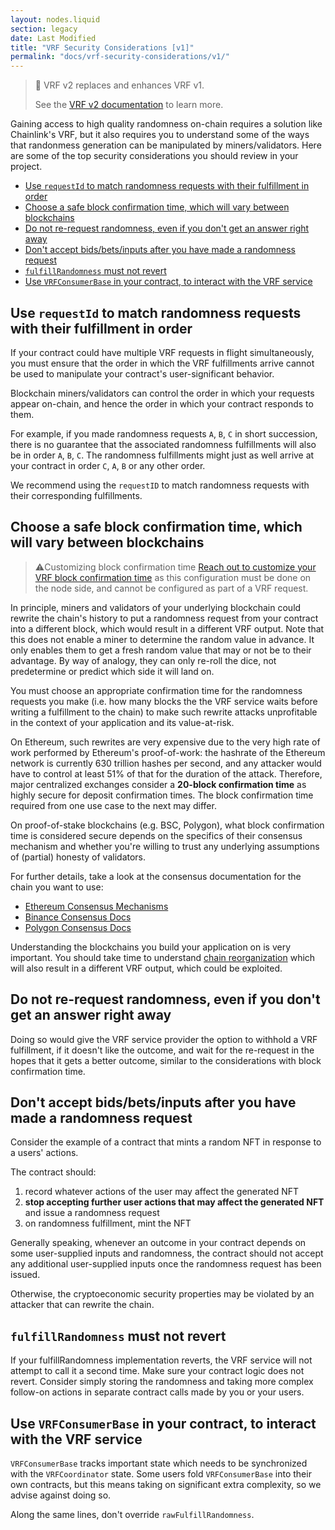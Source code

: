 ```yaml
---
layout: nodes.liquid
section: legacy
date: Last Modified
title: "VRF Security Considerations [v1]"
permalink: "docs/vrf-security-considerations/v1/"
---
```


> 🚧 VRF v2 replaces and enhances VRF v1.
>
> See the [VRF v2 documentation](/docs/vrf-security-considerations/) to learn more.

Gaining access to high quality randomness on-chain requires a solution like Chainlink's VRF, but it also requires you to understand some of the ways that randonmess generation can be manipulated by miners/validators. Here are some of the top security considerations you should review in your project.

* [Use `requestId` to match randomness requests with their fulfillment in order](#use-requestid-to-match-randomness-requests-with-their-fulfillment-in-order)
* [Choose a safe block confirmation time, which will vary between blockchains](#choose-a-safe-block-confirmation-time-which-will-vary-between-blockchains)
* [Do not re-request randomness, even if you don't get an answer right away](#do-not-re-request-randomness-even-if-you-dont-get-an-answer-right-away)
* [Don't accept bids/bets/inputs after you have made a randomness request](#dont-accept-bidsbetsinputs-after-you-have-made-a-randomness-request)
* [`fulfillRandomness` must not revert](#fulfillrandomness-must-not-revert)
* [Use `VRFConsumerBase` in your contract, to interact with the VRF service](#use-vrfconsumerbase-in-your-contract-to-interact-with-the-vrf-service)

## Use `requestId` to match randomness requests with their fulfillment in order

If your contract could have multiple VRF requests in flight simultaneously, you must ensure that the order in which the VRF fulfillments arrive cannot be used to manipulate your contract's user-significant behavior.

Blockchain miners/validators can control the order in which your requests appear on-chain, and hence the order in which your contract responds to them.

For example, if you made randomness requests `A`, `B`, `C` in short succession, there is no guarantee that the associated randomness fulfillments will also be in order `A`, `B`, `C`. The randomness fulfillments might just as well arrive at your contract in order `C`, `A`, `B` or any other order.

We recommend using the `requestID` to match randomness requests with their corresponding fulfillments.

## Choose a safe block confirmation time, which will vary between blockchains

> ⚠️Customizing block confirmation time
> [Reach out to customize your VRF block confirmation time](https://chainlinkcommunity.typeform.com/to/OYQO67EF) as this configuration must be done on the node side, and cannot be configured as part of a VRF request.

In principle, miners and validators of your underlying blockchain could rewrite the chain's history to put a randomness request from your contract into a different block, which would result in a different VRF output. Note that this does not enable a miner to determine the random value in advance. It only enables them to get a fresh random value that may or not be to their advantage. By way of analogy, they can only re-roll the dice, not predetermine or predict which side it will land on.

You must choose an appropriate confirmation time for the randomness requests you make (i.e. how many blocks the the VRF service waits before writing a fulfillment to the chain) to make such rewrite attacks unprofitable in the context of your application and its value-at-risk.

On Ethereum, such rewrites are very expensive due to the very high rate of work performed by Ethereum's proof-of-work: the hashrate of the Ethereum network is currently 630 trillion hashes per second, and any attacker would have to control at least 51% of that for the duration of the attack. Therefore, major centralized exchanges consider a __20-block confirmation time__ as highly secure for deposit confirmation times. The block confirmation time required from one use case to the next may differ.

On proof-of-stake blockchains (e.g. BSC, Polygon), what block confirmation time is considered secure depends on the specifics of their consensus mechanism and whether you're willing to trust any underlying assumptions of (partial) honesty of validators.

For further details, take a look at the consensus documentation for the chain you want to use:
- [Ethereum Consensus Mechanisms](https://ethereum.org/en/developers/docs/consensus-mechanisms/)
- [Binance Consensus Docs](https://docs.binance.org/smart-chain/guides/concepts/consensus.html)
- [Polygon Consensus Docs](https://docs.matic.network/docs/contribute/bor/consensus/)

Understanding the blockchains you build your application on is very important. You should take time to understand [chain reorganization](https://blog.ethereum.org/2015/08/08/chain-reorganisation-depth-expectations/) which will also result in a different VRF output, which could be exploited.

## Do not re-request randomness, even if you don't get an answer right away

Doing so would give the VRF service provider the option to withhold a VRF fulfillment, if it doesn't like the outcome, and wait for the re-request in the hopes that it gets a better outcome, similar to the considerations with block confirmation time.

## Don't accept bids/bets/inputs after you have made a randomness request

Consider the example of a contract that mints a random NFT in response to a users' actions.

The contract should:
1. record whatever actions of the user may affect the generated NFT
1. __stop accepting further user actions that may affect the generated NFT__ and issue a randomness request
1. on randomness fulfillment, mint the NFT

Generally speaking, whenever an outcome in your contract depends on some user-supplied inputs and randomness, the contract should not accept any additional user-supplied inputs once the randomness request has been issued.

Otherwise, the cryptoeconomic security properties may be violated by an attacker that can rewrite the chain.

## `fulfillRandomness` must not revert

If your fulfillRandomness implementation reverts, the VRF service will not attempt to call it a second time. Make sure your contract logic does not revert. Consider simply storing the randomness and taking more complex follow-on actions in separate contract calls made by you or your users.

## Use `VRFConsumerBase` in your contract, to interact with the VRF service

`VRFConsumerBase` tracks important state which needs to be synchronized with the `VRFCoordinator` state. Some users fold `VRFConsumerBase` into their own contracts, but this means taking on significant extra complexity, so we advise against doing so.

Along the same lines, don't override `rawFulfillRandomness`.
